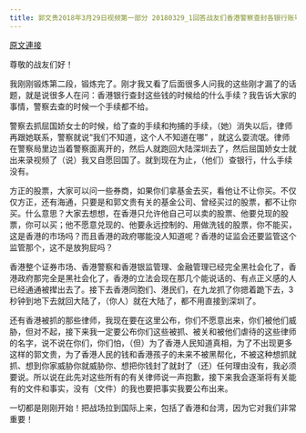 ```yaml
---
title: 郭文贵2018年3月29日视频第一部分 20180329_1回答战友们香港警察查封各银行账号用的什么法律手续
---
```


[原文連接](https://gnews.org/ThreadView/53481942)

尊敬的战友们好！


我刚刚锻炼第二段，锻炼完了。刚才我又看了后面很多人问我的这些刚才漏了的话题，就是说很多人在问：香港银行查封这些钱的时候给的什么手续？我告诉大家的事情，警察去查的时候一个手续都不给。


警察去抓屈国娇女士的时候，给了查的手续和拘捕的手续，（她）消失以后，律师再跟她联系，警察就说“我们不知道，这个人不知道在哪” ，就这么耍流氓。律师在警察局里边当着警察面离开的，然后人就跑回大陆深圳去了，然后屈国娇女士就出来录视频了（说）我又自愿回国了。就到现在为止，（他们）查银行，什么手续没有。


方正的股票，大家可以问一些券商，如果你们拿基金去买，看他让不让你买。不仅仅方正，还有海通，只要是和郭文贵有关的基金公司、曾经买过的股票，都不让你买。什么意思？大家去想想，在香港只允许他自己可以卖的股票、他要兑现的股票，你可以买；他不愿意兑现的、他要永远控制的、用做洗钱的股票，你不能买，这是香港的市场吗？而且香港的政府哪能没人知道呢？香港的证监会还要监管这个监管那个，这不是放狗屁吗？


香港整个证券市场、香港警察和香港银监管理、金融管理已经完全黑社会化了，香港政府那完全是黑社会化了，香港的立法会现在那几个能说话的、有点正义感的人已经通通被撵出去了。接下去香港同胞们、港民们，在九龙抓了你摁着跪下去，3秒钟到地下去就回大陆了，（你人）就在大陆了，都不用直接到深圳了。


还有香港被抓的那些律师，我现在要在这里公布，你们不愿意出来，你们被他们威胁，但对不起，接下来我一定要公布你们这些被抓、被关和被他们虐待的这些律师的名字，说不说在你们，你们怕，（但）为了香港人民知道真相，为了不出现更多这样的郭文贵，为了香港人民的钱和香港孩子的未来不被黑帮化，不被这种想抓就抓、想到你家威胁你就威胁你、想把你钱封了就封了（还）任何理由没有，我必须要说。所以说在此先对这些所有的有关律师说一声抱歉，接下来我会逐渐将有关能有的文件和事实，没有（文件）的我也要把事实我要公布出来。


一切都是刚刚开始！把战场拉到国际上来，包括了香港和台湾，因为它对我们非常重要！
